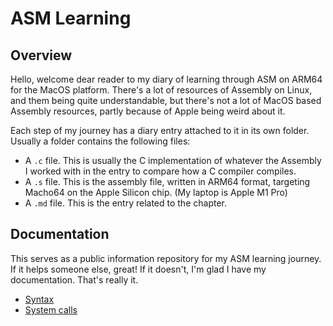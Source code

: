 # ASM Learning

## Overview

Hello, welcome dear reader to my diary of learning through ASM on ARM64 for the MacOS platform. There's a lot of resources of Assembly on Linux, and them being quite understandable, but there's not a lot of MacOS based Assembly resources, partly because of Apple being weird about it.

Each step of my journey has a diary entry attached to it in its own folder. Usually a folder contains the following files:

- A `.c` file. This is usually the C implementation of whatever the Assembly I worked with in the entry to compare how a C compiler compiles.
- A `.s` file. This is the assembly file, written in ARM64 format, targeting Macho64 on the Apple Silicon chip. (My laptop is Apple M1 Pro)
- A `.md` file. This is the entry related to the chapter.

## Documentation

This serves as a public information repository for my ASM learning journey. If it helps someone else, great! If it doesn't, I'm glad I have my documentation. That's really it.

- [Syntax](./docs/syntax.md)
- [System calls](./docs/syscalls.md)
